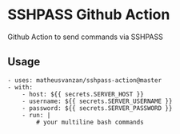 # SSHPASS Github Action

Github Action to send commands via SSHPASS


## Usage

```
- uses: matheusvanzan/sshpass-action@master
- with:
    - host: ${{ secrets.SERVER_HOST }}
    - username: ${{ secrets.SERVER_USERNAME }}
    - password: ${{ secrets.SERVER_PASSWORD }}
    - run: |
        # your multiline bash commands
```